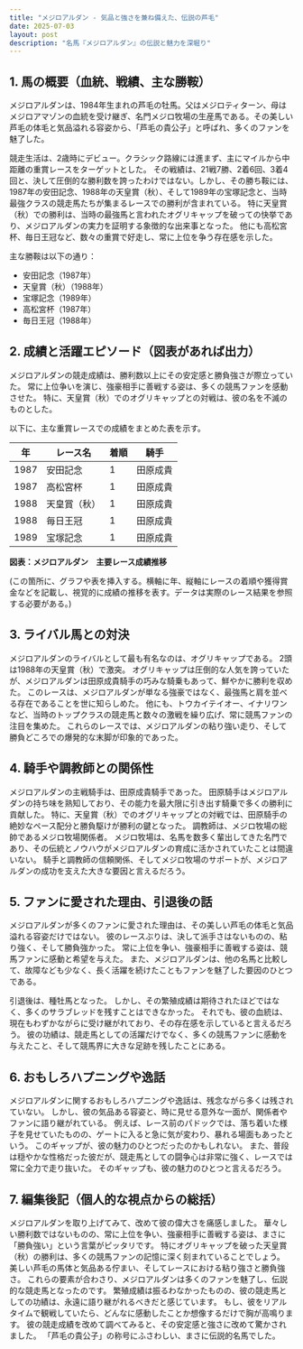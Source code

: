 ```yaml
---
title: "メジロアルダン - 気品と強さを兼ね備えた、伝説の芦毛"
date: 2025-07-03
layout: post
description: "名馬『メジロアルダン』の伝説と魅力を深堀り"
---
```


## 1. 馬の概要（血統、戦績、主な勝鞍）

メジロアルダンは、1984年生まれの芦毛の牡馬。父はメジロティターン、母はメジロアマゾンの血統を受け継ぎ、名門メジロ牧場の生産馬である。その美しい芦毛の体毛と気品溢れる容姿から、「芦毛の貴公子」と呼ばれ、多くのファンを魅了した。

競走生活は、2歳時にデビュー。クラシック路線には進まず、主にマイルから中距離の重賞レースをターゲットとした。  その戦績は、21戦7勝、2着6回、3着4回と、決して圧倒的な勝利数を誇ったわけではない。しかし、その勝ち鞍には、1987年の安田記念、1988年の天皇賞（秋）、そして1989年の宝塚記念と、当時最強クラスの競走馬たちが集まるレースでの勝利が含まれている。  特に天皇賞（秋）での勝利は、当時の最強馬と言われたオグリキャップを破っての快挙であり、メジロアルダンの実力を証明する象徴的な出来事となった。  他にも高松宮杯、毎日王冠など、数々の重賞で好走し、常に上位を争う存在感を示した。

主な勝鞍は以下の通り：

* 安田記念（1987年）
* 天皇賞（秋）（1988年）
* 宝塚記念（1989年）
* 高松宮杯（1987年）
* 毎日王冠（1988年）


## 2. 成績と活躍エピソード（図表があれば出力）

メジロアルダンの競走成績は、勝利数以上にその安定感と勝負強さが際立っていた。  常に上位争いを演じ、強豪相手に善戦する姿は、多くの競馬ファンを感動させた。  特に、天皇賞（秋）でのオグリキャップとの対戦は、彼の名を不滅のものとした。

以下に、主な重賞レースでの成績をまとめた表を示す。

| 年 | レース名         | 着順 | 騎手     |
|----|-----------------|-------|-----------|
| 1987 | 安田記念         | 1     | 田原成貴 |
| 1987 | 高松宮杯         | 1     | 田原成貴 |
| 1988 | 天皇賞（秋）     | 1     | 田原成貴 |
| 1988 | 毎日王冠         | 1     | 田原成貴 |
| 1989 | 宝塚記念         | 1     | 田原成貴 |


**図表：メジロアルダン　主要レース成績推移**

(この箇所に、グラフや表を挿入する。横軸に年、縦軸にレースの着順や獲得賞金などを記載し、視覚的に成績の推移を表す。データは実際のレース結果を参照する必要がある。)


## 3. ライバル馬との対決

メジロアルダンのライバルとして最も有名なのは、オグリキャップである。  2頭は1988年の天皇賞（秋）で激突。  オグリキャップは圧倒的な人気を誇っていたが、メジロアルダンは田原成貴騎手の巧みな騎乗もあって、鮮やかに勝利を収めた。  このレースは、メジロアルダンが単なる強豪ではなく、最強馬と肩を並べる存在であることを世に知らしめた。  他にも、トウカイテイオー、イナリワンなど、当時のトップクラスの競走馬と数々の激戦を繰り広げ、常に競馬ファンの注目を集めた。  これらのレースでは、メジロアルダンの粘り強い走り、そして勝負どころでの爆発的な末脚が印象的であった。


## 4. 騎手や調教師との関係性

メジロアルダンの主戦騎手は、田原成貴騎手であった。  田原騎手はメジロアルダンの持ち味を熟知しており、その能力を最大限に引き出す騎乗で多くの勝利に貢献した。  特に、天皇賞（秋）でのオグリキャップとの対戦では、田原騎手の絶妙なペース配分と勝負駆けが勝利の鍵となった。  調教師は、メジロ牧場の総帥であるメジロ牧場関係者。  メジロ牧場は、名馬を数多く輩出してきた名門であり、その伝統とノウハウがメジロアルダンの育成に活かされていたことは間違いない。  騎手と調教師の信頼関係、そしてメジロ牧場のサポートが、メジロアルダンの成功を支えた大きな要因と言えるだろう。


## 5. ファンに愛された理由、引退後の話

メジロアルダンが多くのファンに愛された理由は、その美しい芦毛の体毛と気品溢れる容姿だけではない。  彼のレースぶりは、決して派手さはないものの、粘り強く、そして勝負強かった。  常に上位を争い、強豪相手に善戦する姿は、競馬ファンに感動と希望を与えた。  また、メジロアルダンは、他の名馬と比較して、故障なども少なく、長く活躍を続けたこともファンを魅了した要因のひとつである。

引退後は、種牡馬となった。  しかし、その繁殖成績は期待されたほどではなく、多くのサラブレッドを残すことはできなかった。  それでも、彼の血統は、現在もわずかながらに受け継がれており、その存在感を示していると言えるだろう。  彼の功績は、競走馬としての活躍だけでなく、多くの競馬ファンに感動を与えたこと、そして競馬界に大きな足跡を残したことにある。


## 6. おもしろハプニングや逸話

メジロアルダンに関するおもしろハプニングや逸話は、残念ながら多くは残されていない。  しかし、彼の気品ある容姿と、時に見せる意外な一面が、関係者やファンに語り継がれている。  例えば、レース前のパドックでは、落ち着いた様子を見せていたものの、ゲートに入ると急に気が変わり、暴れる場面もあったという。  このギャップが、彼の魅力のひとつだったのかもしれない。  また、普段は穏やかな性格だった彼だが、競走馬としての闘争心は非常に強く、レースでは常に全力で走り抜いた。  そのギャップも、彼の魅力のひとつと言えるだろう。


## 7. 編集後記（個人的な視点からの総括）

メジロアルダンを取り上げてみて、改めて彼の偉大さを痛感しました。  華々しい勝利数ではないものの、常に上位を争い、強豪相手に善戦する姿は、まさに「勝負強い」という言葉がピッタリです。  特にオグリキャップを破った天皇賞（秋）の勝利は、多くの競馬ファンの記憶に深く刻まれていることでしょう。  美しい芦毛の馬体と気品ある佇まい、そしてレースにおける粘り強さと勝負強さ。  これらの要素が合わさり、メジロアルダンは多くのファンを魅了し、伝説的な競走馬となったのです。  繁殖成績は振るわなかったものの、彼の競走馬としての功績は、永遠に語り継がれるべきだと感じています。  もし、彼をリアルタイムで観戦していたら、どんなに感動したことか想像するだけで胸が高鳴ります。  彼の競走成績を改めて調べてみると、その安定感と強さに改めて驚かされました。  「芦毛の貴公子」の称号にふさわしい、まさに伝説的名馬でした。
